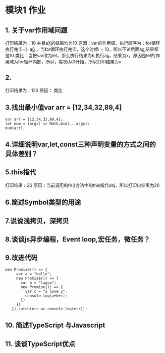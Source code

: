# 模块1 作业

## 1. 关于var作用域问题

打印结果为：10
并且a[X]()的结果均为10
原因：var的作用域，执行顺序为：for循环执行完毕=》a[6]() ，当for循环执行完毕，这个时候i = 10，所以不论后面a[x](),结果都是10
类比：当把var改为let，那么执行结果为6,执行a[x]()，结果为x，原因是let的作用域为for循环内部，所以，每次i从0开始，所以打印结果为x


## 2.

打印结果为：123
原因：
类比

## 3.找出最小值var arr = [12,34,32,89,4]
 
  ```
  var arr = [12,34,32,89,4];
  let num = (args) => Math.min(...args);
  num(arr);
  ```

## 4.详细说明var,let,const三种声明变量的方式之间的具体差别？

## 5.this指代

打印结果：20
原因：当前调用的fn()方法中的this指代obj，所以打印出结果为20

## 6.简述Symbol类型的用途


## 7.说说浅拷贝，深拷贝


## 8.谈谈js异步编程，Event loop,宏任务，微任务？


## 9.改进代码

 ```
 new Promise(() => {
      var a = "hello";
      new Promise(() => {
        var b = "lagou";
        new Promise(() => {
          var c = "i love y";
          console.log(a+b+c);
        })
      })
    }).catch(err => console.log(err));
 ```


## 10. 简述TypeScript 与Javascript


## 11. 谈谈TypeScript优点









